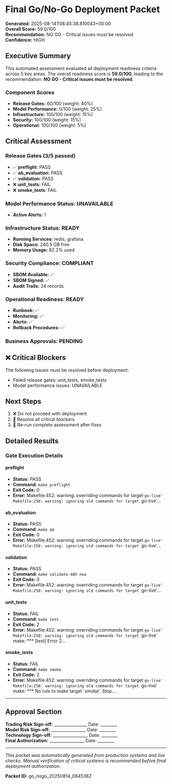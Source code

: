 # Final Go/No-Go Deployment Packet

**Generated:** 2025-08-14T08:45:38.810043+00:00  
**Overall Score:** 59.0/100  
**Recommendation:** NO GO - Critical issues must be resolved  
**Confidence:** HIGH

## Executive Summary

This automated assessment evaluated all deployment readiness criteria across 5 key areas. The overall readiness score is **59.0/100**, leading to the recommendation: **NO GO - Critical issues must be resolved**.

### Component Scores
- **Release Gates:** 60/100 (weight: 40%)
- **Model Performance:** 0/100 (weight: 25%)
- **Infrastructure:** 100/100 (weight: 15%)
- **Security:** 100/100 (weight: 15%)
- **Operational:** 100/100 (weight: 5%)


## Critical Assessment

### Release Gates (3/5 passed)
- ✅ **preflight**: PASS
- ✅ **ab_evaluation**: PASS
- ✅ **validation**: PASS
- ❌ **unit_tests**: FAIL
- ❌ **smoke_tests**: FAIL


### Model Performance Status: UNAVAILABLE
- **Active Alerts:** 1


### Infrastructure Status: READY
- **Running Services:** redis, grafana
- **Disk Space:** 240.5 GB free
- **Memory Usage:** 82.2% used

### Security Compliance: COMPLIANT
- **SBOM Available:** ✅
- **SBOM Signed:** ✅
- **Audit Trails:** 24 records

### Operational Readiness: READY
- **Runbook:** ✅
- **Monitoring:** ✅
- **Alerts:** ✅
- **Rollback Procedures:** ✅

### Business Approvals: PENDING

## ❌ Critical Blockers

The following issues must be resolved before deployment:
- Failed release gates: unit_tests, smoke_tests
- Model performance issues: UNAVAILABLE


## Next Steps

1. ❌ Do not proceed with deployment
1. 🔧 Resolve all critical blockers
1. 🔄 Re-run complete assessment after fixes


## Detailed Results

### Gate Execution Details

#### preflight
- **Status:** PASS
- **Command:** `make preflight`
- **Exit Code:** 0
- **Error:** Makefile:452: warning: overriding commands for target `go-live'
Makefile:258: warning: ignoring old commands for target `go-live'...

#### ab_evaluation
- **Status:** PASS
- **Command:** `make ab`
- **Exit Code:** 0
- **Error:** Makefile:452: warning: overriding commands for target `go-live'
Makefile:258: warning: ignoring old commands for target `go-live'...

#### validation
- **Status:** PASS
- **Command:** `make validate-48h-now`
- **Exit Code:** 0
- **Error:** Makefile:452: warning: overriding commands for target `go-live'
Makefile:258: warning: ignoring old commands for target `go-live'...

#### unit_tests
- **Status:** FAIL
- **Command:** `make test`
- **Exit Code:** 2
- **Error:** Makefile:452: warning: overriding commands for target `go-live'
Makefile:258: warning: ignoring old commands for target `go-live'
make: *** [test] Error 2...

#### smoke_tests
- **Status:** FAIL
- **Command:** `make smoke`
- **Exit Code:** 2
- **Error:** Makefile:452: warning: overriding commands for target `go-live'
Makefile:258: warning: ignoring old commands for target `go-live'
make: *** No rule to make target `smoke'.  Stop....


---

## Approval Section

**Trading Risk Sign-off:** ________________ Date: ________  
**Model Risk Sign-off:** _________________ Date: ________  
**Technology Sign-off:** _________________ Date: ________  
**Final Authorization:** _________________ Date: ________

---
*This packet was automatically generated from production systems and live checks. Manual verification of critical systems is recommended before final deployment authorization.*

**Packet ID:** go_nogo_20250814_084538Z
